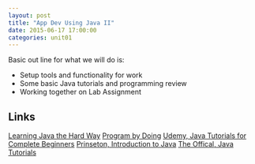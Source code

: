 ```yaml
---
layout: post
title: "App Dev Using Java II"
date: 2015-06-17 17:00:00
categories: unit01
---
```


Basic out line for what we will do is:

* Setup tools and  functionality for work
* Some basic Java tutorials and programming review
* Working together on Lab Assignment

## Links
[Learning Java the Hard Way](https://learnjavathehardway.org/book/)
[Program by Doing](http://programmingbydoing.com/)
[Udemy, Java Tutorials for Complete Beginners](https://www.udemy.com/java-tutorial/)
[Prinseton, Introduction to Java](http://introcs.cs.princeton.edu/java/home/)
[The Offical, Java Tutorials](http://docs.oracle.com/javase/tutorial/)
